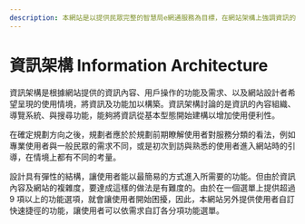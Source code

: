 ```yaml
---
description: 本網站是以提供民眾完整的智慧局e網通服務為目標，在網站架構上強調資訊的豐富呈現與使用者高度個人化能力，於此架構下進行有層次的服務設計。
---
```


# 資訊架構 Information Architecture

資訊架構是根據網站提供的資訊內容、用戶操作的功能及需求、以及網站設計者希望呈現的使用情境，將資訊及功能加以構築。資訊架構討論的是資訊的內容組織、導覽系統、與搜尋功能，能夠將資訊從基本型態開始建構以增加使用便利性。

在確定規劃方向之後，規劃者應於於規劃前期瞭解使用者對服務分類的看法，例如專業使用者與一般民眾的需求不同，或是初次到訪與熟悉的使用者進入網站時的引導，在情境上都有不同的考量。

設計具有彈性的結構，讓使用者能以最簡易的方式進入所需要的功能。但由於資訊內容及網站的複雜度，要達成這樣的做法是有難度的。由於在一個選單上提供超過 9 項以上的功能選項，就會讓使用者開始困擾，因此，本網站另外提供使用者自訂快速捷徑的功能，讓使用者可以依需求自訂各分項功能選單。

